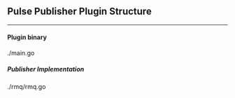 ## Pulse Publisher Plugin Structure
---

#### Plugin binary

./main.go

##### Publisher Implementation

./rmq/rmq.go
